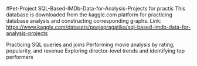 #Pet-Project SQL-Based-IMDb-Data-for-Analysis-Projects for practis
This database is downloaded from the kaggle.com platform for practicing database analysis and constructing corresponding graphs.
Link: https://www.kaggle.com/datasets/poojapragatika/sql-based-imdb-data-for-analysis-projects

Practicing SQL queries and joins
Performing movie analysis by rating, popularity, and revenue
Exploring director-level trends and identifying top performers
